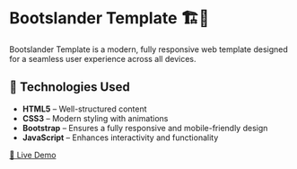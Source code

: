 # Bootslander Template 🏗️🎨  

Bootslander Template is a modern, fully responsive web template designed for a seamless user experience across all devices.

## 📌 Technologies Used  
- **HTML5** – Well-structured content  
- **CSS3** – Modern styling with animations  
- **Bootstrap** – Ensures a fully responsive and mobile-friendly design  
- **JavaScript** – Enhances interactivity and functionality  

[🔗 Live Demo](https://yasminzin.github.io/bootslander-template/)